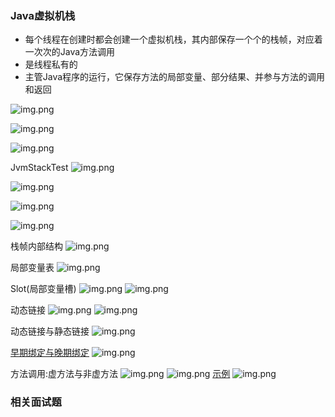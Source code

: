 ### Java虚拟机栈
- 每个线程在创建时都会创建一个虚拟机栈，其内部保存一个个的栈帧，对应着一次次的Java方法调用
- 是线程私有的
- 主管Java程序的运行，它保存方法的局部变量、部分结果、并参与方法的调用和返回

![img.png](../../../../../resources/整体.png)

![img.png](../../../../../resources/栈帧结构.png)

![img.png](../../../../../resources/jvmStack1.png)

JvmStackTest
![img.png](../../../../../resources/粗略栈帧.png)

![img.png](../../../../../resources/栈中可能异常.png)

![img.png](../../../../../resources/栈的优点.png)

![img.png](../../../../../resources/虚拟机栈.png)

栈帧内部结构
![img.png](../../../../../resources/栈帧内部结构.png)

局部变量表
![img.png](../../../../../resources/局部变量表.png)

Slot(局部变量槽)
![img.png](../../../../../resources/Slot1.png)
![img.png](../../../../../resources/slot2.png)

动态链接
![img.png](../../../../../resources/动态链接.png)
![img.png](../../../../../resources/动态链接2.png)

动态链接与静态链接
![img.png](../../../../../resources/动态链接与静态链接.png)

[早期绑定与晚期绑定](https://www.bilibili.com/video/BV1PJ411n7xZ?p=56&spm_id_from=pageDriver)
![img.png](../../../../../resources/早期绑定与晚期绑定.png)

方法调用:虚方法与非虚方法
![img.png](../../../../../resources/虚方法非虚方法分类.png)
![img.png](../../../../../resources/方法调用.png)
[示例](https://www.bilibili.com/video/BV1PJ411n7xZ?p=57&spm_id_from=pageDriver)
![img.png](../../../../../resources/方法调用指令.png)

### 相关面试题
